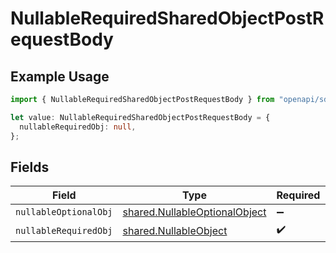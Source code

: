 # NullableRequiredSharedObjectPostRequestBody

## Example Usage

```typescript
import { NullableRequiredSharedObjectPostRequestBody } from "openapi/sdk/models/operations";

let value: NullableRequiredSharedObjectPostRequestBody = {
  nullableRequiredObj: null,
};
```

## Fields

| Field                                                                                 | Type                                                                                  | Required                                                                              | Description                                                                           | Example                                                                               |
| ------------------------------------------------------------------------------------- | ------------------------------------------------------------------------------------- | ------------------------------------------------------------------------------------- | ------------------------------------------------------------------------------------- | ------------------------------------------------------------------------------------- |
| `nullableOptionalObj`                                                                 | [shared.NullableOptionalObject](../../../sdk/models/shared/nullableoptionalobject.md) | :heavy_minus_sign:                                                                    | N/A                                                                                   |                                                                                       |
| `nullableRequiredObj`                                                                 | [shared.NullableObject](../../../sdk/models/shared/nullableobject.md)                 | :heavy_check_mark:                                                                    | N/A                                                                                   | <nil>                                                                                 |